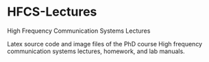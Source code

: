 # HFCS-Lectures
High Frequency Communication Systems Lectures


Latex source code and image files of the PhD course High frequency communication systems lectures, homework, and lab manuals.
